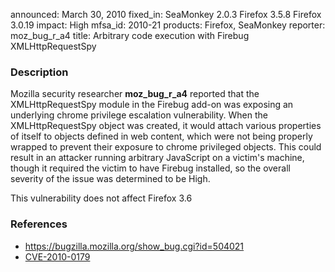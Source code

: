 announced: March 30, 2010
fixed_in: SeaMonkey 2.0.3
          Firefox 3.5.8
          Firefox 3.0.19
impact: High
mfsa_id: 2010-21
products: Firefox, SeaMonkey
reporter: moz_bug_r_a4
title: Arbitrary code execution with Firebug XMLHttpRequestSpy

<h3>Description</h3>

<p>Mozilla security researcher <strong>moz_bug_r_a4</strong> reported
that the XMLHttpRequestSpy module in the Firebug add-on was exposing
an underlying chrome privilege escalation vulnerability.  When the
XMLHttpRequestSpy object was created, it would attach various
properties of itself to objects defined in web content, which were not
being properly wrapped to prevent their exposure to chrome privileged
objects.  This could result in an attacker running arbitrary
JavaScript on a victim's machine, though it required the victim to
have Firebug installed, so the overall severity of the issue was
determined to be High.</p>

<p class="note">This vulnerability does not affect Firefox 3.6</p>

<h3>References</h3>

<ul>
  <li><a href="https://bugzilla.mozilla.org/show_bug.cgi?id=504021">https://bugzilla.mozilla.org/show_bug.cgi?id=504021</a></li>
  <li><a class="ex-ref" href="http://cve.mitre.org/cgi-bin/cvename.cgi?name=CVE-2010-0179">CVE-2010-0179</a></li>
</ul>




